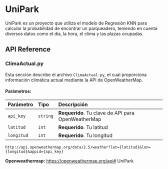 # UniPark

UniPark es un proyecto que utiliza el modelo de Regresión KNN para calcular la probabilidad de encontrar un parqueadero, teniendo en cuenta diversos datos como el día, la hora, el clima y las plazas ocupadas.

## API Reference

### ClimaActual.py

Esta sección describe el archivo `ClimaActual.py`, el cual proporciona información climática actual mediante la API de OpenWeatherMap.

#### Parámetros:

| Parámetro | Tipo     | Descripción                |
| :-------- | :------- | :------------------------- |
| `api_key` | `string` | **Requerido**. Tu clave de API para OpenWeatherMap |
| `latitud` | `int`    | **Requerido**. Tu latitud |
| `longitud` | `int`   | **Requerido**. Tu longitud |

```http
http://api.openweathermap.org/data/2.5/weather?lat={latitud}&lon={longitud}&appid={api_key}
```

**Openweathermap:** https://openweathermap.org/api# UniPark

